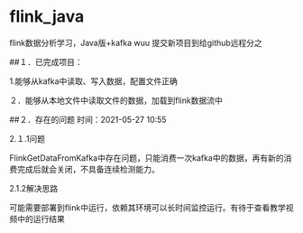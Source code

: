 # flink_java
flink数据分析学习，Java版+kafka
wuu 提交新项目到给github远程分之

##１．已完成项目：

1.能够从kafka中读取、写入数据，配置文件正确

２．能够从本地文件中读取文件的数据，加载到flink数据流中


##２．存在的问题
时间：2021-05-27 10:55

2.１.1问题

FlinkGetDataFromKafka中存在问题，只能消费一次kafka中的数据，再有新的消费完成后就会关闭，不具备连续检测能力。

2.1.2解决思路

可能需要部署到flink中运行，依赖其环境可以长时间监控运行。有待于查看教学视频中的运行结果
